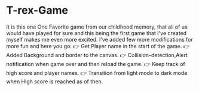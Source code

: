 # T-rex-Game
It is this one One Favorite game from our childhood memory,
that all of us would have played for sure and 
this being the first game that I've created myself makes me even more excited.
I've added few more modifications for more fun and here you go:
👉 Get Player name in the start of the game.
👉 Added Background and border to the canvas.
👉 Collision-detection,Alert notification when game over and then reload the game.
👉 Keep track of high score and player names.
👉 Transition from light mode to dark mode when High score is reached as of then.

